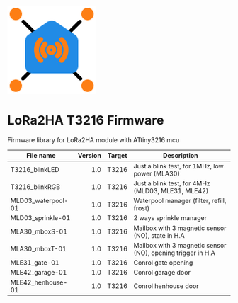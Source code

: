 ![](https://raw.githubusercontent.com/PM04290/LoRa2HA/refs/heads/main/res/LoRa2HA-logo-200x200.png)

# LoRa2HA T3216 Firmware
Firmware library for LoRa2HA module with ATtiny3216 mcu

|File name|Version|Target|Description|
|---|--:|---|---|
|T3216_blinkLED|1.0|T3216|Just a blink test, for 1MHz, low power (MLA30)
|T3216_blinkRGB|1.0|T3216|Just a blink test, for 4MHz (MLD03, MLE31, MLE42)
|MLD03_waterpool-01|1.0|T3216|Waterpool manager (filter, refill, frost)
|MLD03_sprinkle-01|1.0|T3216|2 ways sprinkle manager
|MLA30_mboxS-01|1.0|T3216|Mailbox with 3 magnetic sensor (NO), state in H.A
|MLA30_mboxT-01|1.0|T3216|Mailbox with 3 magnetic sensor (NO), opening trigger in H.A
|MLE31_gate-01|1.0|T3216|Conrol gate opening
|MLE42_garage-01|1.0|T3216|Conrol garage door
|MLE42_henhouse-01|1.0|T3216|Conrol henhouse door

